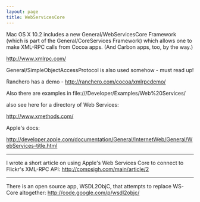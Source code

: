 ```yaml
---
layout: page
title: WebServicesCore
---
```




Mac OS X 10.2 includes a new General/WebServicesCore Framework (which is part of the General/CoreServices Framework) which allows one to make XML-RPC calls from Cocoa apps. (And Carbon apps, too, by the way.)

http://www.xmlrpc.com/

General/SimpleObjectAccessProtocol is also used somehow - must read up!

Ranchero has a demo - http://ranchero.com/cocoa/xmlrpcdemo/

Also there are examples in file:///Developer/Examples/Web%20Services/

also see here for a directory of Web Services:

http://www.xmethods.com/

Apple's docs:

http://developer.apple.com/documentation/General/InternetWeb/General/WebServices-title.html

----

I wrote a short article on using Apple's Web Services Core to connect to Flickr's XML-RPC API:
http://compsigh.com/main/article/2

----

There is an open source app, WSDL2ObjC, that attempts to replace WS-Core altogether:
http://code.google.com/p/wsdl2objc/
